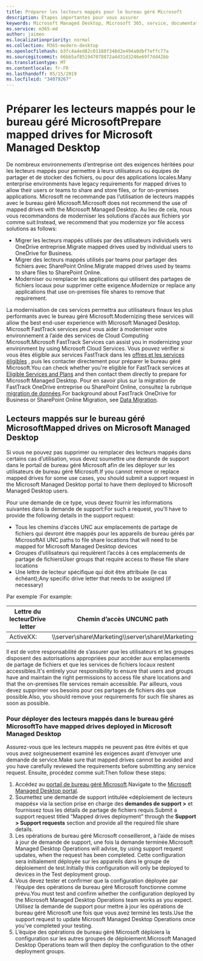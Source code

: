 ```yaml
---
title: Préparer les lecteurs mappés pour le bureau géré Microsoft
description: Étapes importantes pour vous assurer
keywords: Microsoft Managed Desktop, Microsoft 365, service, documentation
ms.service: m365-md
author: jaimeo
ms.localizationpriority: normal
ms.collection: M365-modern-desktop
ms.openlocfilehash: b3fc4a4ed82c01188f348d2e494a0dbf7effc77a
ms.sourcegitcommit: 66bb5af851947078872a4d31d3246e69f7dd42bb
ms.translationtype: MT
ms.contentlocale: fr-FR
ms.lasthandoff: 05/15/2019
ms.locfileid: "34079267"
---
```

#  <a name="prepare-mapped-drives-for-microsoft-managed-desktop"></a><span data-ttu-id="293b9-104">Préparer les lecteurs mappés pour le bureau géré Microsoft</span><span class="sxs-lookup"><span data-stu-id="293b9-104">Prepare mapped drives for Microsoft Managed Desktop</span></span>

<span data-ttu-id="293b9-105">De nombreux environnements d’entreprise ont des exigences héritées pour les lecteurs mappés pour permettre à leurs utilisateurs ou équipes de partager et de stocker des fichiers, ou pour des applications locales.</span><span class="sxs-lookup"><span data-stu-id="293b9-105">Many enterprise environments have legacy requirements for mapped drives to allow their users or teams to share and store files, or for on-premises applications.</span></span> <span data-ttu-id="293b9-106">Microsoft ne recommande pas l’utilisation de lecteurs mappés avec le bureau géré Microsoft.</span><span class="sxs-lookup"><span data-stu-id="293b9-106">Microsoft does not recommend the use of mapped drives with the Microsoft Managed Desktop.</span></span> <span data-ttu-id="293b9-107">Au lieu de cela, nous vous recommandons de moderniser les solutions d’accès aux fichiers yor comme suit:</span><span class="sxs-lookup"><span data-stu-id="293b9-107">Instead, we recommend that you modernize yor file access solutions as follows:</span></span>
  
- <span data-ttu-id="293b9-108">Migrer les lecteurs mappés utilisés par des utilisateurs individuels vers OneDrive entreprise.</span><span class="sxs-lookup"><span data-stu-id="293b9-108">Migrate mapped drives used by individual users to OneDrive for Business.</span></span> 
- <span data-ttu-id="293b9-109">Migrer des lecteurs mappés utilisés par teams pour partager des fichiers avec SharePoint Online.</span><span class="sxs-lookup"><span data-stu-id="293b9-109">Migrate mapped drives used by teams to share files to SharePoint Online.</span></span> 
- <span data-ttu-id="293b9-110">Moderniser ou remplacer les applications qui utilisent des partages de fichiers locaux pour supprimer cette exigence.</span><span class="sxs-lookup"><span data-stu-id="293b9-110">Modernize or replace any applications that use on-premises file shares to remove that requirement.</span></span>
  
<span data-ttu-id="293b9-111">La modernisation de ces services permettra aux utilisateurs finaux les plus performants avec le bureau géré Microsoft.</span><span class="sxs-lookup"><span data-stu-id="293b9-111">Modernizing these services will allow the best end-user experience with Microsoft Managed Desktop.</span></span> <span data-ttu-id="293b9-112">Microsoft FastTrack services peut vous aider à moderniser votre environnement à l’aide des services de Cloud Computing Microsoft.</span><span class="sxs-lookup"><span data-stu-id="293b9-112">Microsoft FastTrack Services can assist you in modernizing your environment by using Microsoft Cloud Services.</span></span> <span data-ttu-id="293b9-113">Vous pouvez vérifier si vous êtes éligible aux services FastTrack dans les [offres et les services éligibles](https://docs.microsoft.com/fasttrack/m365-eligible-services-and-plans) , puis les contacter directement pour préparer le bureau géré Microsoft.</span><span class="sxs-lookup"><span data-stu-id="293b9-113">You can check whether you're eligible for FastTrack services at [Eligible Services and Plans](https://docs.microsoft.com/fasttrack/m365-eligible-services-and-plans) and then contact them directly to prepare for Microsoft Managed Desktop.</span></span> <span data-ttu-id="293b9-114">Pour en savoir plus sur la migration de FastTrack OneDrive entreprise ou SharePoint Online, consultez la rubrique [migration de données](https://docs.microsoft.com/fasttrack/o365-data-migration).</span><span class="sxs-lookup"><span data-stu-id="293b9-114">For background about FastTrack OneDrive for Business or SharePoint Online Migration, see [Data Migration](https://docs.microsoft.com/fasttrack/o365-data-migration).</span></span>

## <a name="mapped-drives-on-microsoft-managed-desktop"></a><span data-ttu-id="293b9-115">Lecteurs mappés sur le bureau géré Microsoft</span><span class="sxs-lookup"><span data-stu-id="293b9-115">Mapped drives on Microsoft Managed Desktop</span></span>
 
<span data-ttu-id="293b9-116">Si vous ne pouvez pas supprimer ou remplacer des lecteurs mappés dans certains cas d’utilisation, vous devez soumettre une demande de support dans le portail de bureau géré Microsoft afin de les déployer sur les utilisateurs de bureau géré Microsoft.</span><span class="sxs-lookup"><span data-stu-id="293b9-116">If you cannot remove or replace mapped drives for some use cases, you should submit a support request in the Microsoft Managed Desktop portal to have them deployed to Microsoft Managed Desktop users.</span></span>
    
<span data-ttu-id="293b9-117">Pour une demande de ce type, vous devez fournir les informations suivantes dans la demande de support:</span><span class="sxs-lookup"><span data-stu-id="293b9-117">For such a request, you'll have to provide the following details in the support request:</span></span> 

- <span data-ttu-id="293b9-118">Tous les chemins d’accès UNC aux emplacements de partage de fichiers qui devront être mappés pour les appareils de bureau gérés par Microsoft</span><span class="sxs-lookup"><span data-stu-id="293b9-118">All UNC paths to file share locations that will need to be mapped for Microsoft Managed Desktop devices</span></span> 
- <span data-ttu-id="293b9-119">Groupes d’utilisateurs qui requièrent l’accès à ces emplacements de partage de fichiers</span><span class="sxs-lookup"><span data-stu-id="293b9-119">User groups that require access to these file share locations</span></span> 
- <span data-ttu-id="293b9-120">Une lettre de lecteur spécifique qui doit être attribuée (le cas échéant);</span><span class="sxs-lookup"><span data-stu-id="293b9-120">Any specific drive letter that needs to be assigned (if necessary)</span></span>

<span data-ttu-id="293b9-121">Par exemple :</span><span class="sxs-lookup"><span data-stu-id="293b9-121">For example:</span></span>

| <span data-ttu-id="293b9-122">Lettre du lecteur</span><span class="sxs-lookup"><span data-stu-id="293b9-122">Drive letter</span></span> | <span data-ttu-id="293b9-123">Chemin d’accès UNC</span><span class="sxs-lookup"><span data-stu-id="293b9-123">UNC path</span></span> | <span data-ttu-id="293b9-124">Groupe d’utilisateurs</span><span class="sxs-lookup"><span data-stu-id="293b9-124">User group</span></span> |
|--------------|----------|------------|
| <span data-ttu-id="293b9-125">ActiveX</span><span class="sxs-lookup"><span data-stu-id="293b9-125">X:</span></span>  | <span data-ttu-id="293b9-126">\\\server\share\Marketing</span><span class="sxs-lookup"><span data-stu-id="293b9-126">\\\server\share\Marketing</span></span> | <span data-ttu-id="293b9-127">ContosoMarketing</span><span class="sxs-lookup"><span data-stu-id="293b9-127">ContosoMarketing</span></span> |

<span data-ttu-id="293b9-128">Il est de votre responsabilité de s’assurer que les utilisateurs et les groupes disposent des autorisations appropriées pour accéder aux emplacements de partage de fichiers et que les services de fichiers locaux restent accessibles.</span><span class="sxs-lookup"><span data-stu-id="293b9-128">It's entirely your responsibility to ensure that users and groups have and maintain the right permissions to access file share locations and that the on-premises file services remain accessible.</span></span> <span data-ttu-id="293b9-129">Par ailleurs, vous devez supprimer vos besoins pour ces partages de fichiers dès que possible.</span><span class="sxs-lookup"><span data-stu-id="293b9-129">Also, you should remove your requirements for such file shares as soon as possible.</span></span>

### <a name="to-have-mapped-drives-deployed-in-microsoft-managed-desktop"></a><span data-ttu-id="293b9-130">Pour déployer des lecteurs mappés dans le bureau géré Microsoft</span><span class="sxs-lookup"><span data-stu-id="293b9-130">To have mapped drives deployed in Microsoft Managed Desktop</span></span>
 
<span data-ttu-id="293b9-131">Assurez-vous que les lecteurs mappés ne peuvent pas être évités et que vous avez soigneusement examiné les exigences avant d’envoyer une demande de service.</span><span class="sxs-lookup"><span data-stu-id="293b9-131">Make sure that mapped drives cannot be avoided and you have carefully reviewed the requirements before submitting any service request.</span></span> <span data-ttu-id="293b9-132">Ensuite, procédez comme suit:</span><span class="sxs-lookup"><span data-stu-id="293b9-132">Then follow these steps:</span></span>

1. <span data-ttu-id="293b9-133">Accédez au [portail de bureau géré Microsoft](https://aka.ms/mmdportal).</span><span class="sxs-lookup"><span data-stu-id="293b9-133">Navigate to the [Microsoft Managed Desktop portal](https://aka.ms/mmdportal).</span></span>  
2. <span data-ttu-id="293b9-134">Soumettez une demande de support intitulée «déploiement de lecteurs mappés» via la section prise en charge des **demandes de support >** et fournissez tous les détails de partage de fichiers requis.</span><span class="sxs-lookup"><span data-stu-id="293b9-134">Submit a support request titled “Mapped drives deployment” through the **Support > Support requests** section and provide all the required file share details.</span></span>  
3. <span data-ttu-id="293b9-135">Les opérations de bureau géré Microsoft conseilleront, à l’aide de mises à jour de demande de support, une fois la demande terminée.</span><span class="sxs-lookup"><span data-stu-id="293b9-135">Microsoft Managed Desktop Operations will advise, by using support request updates, when the request has been completed.</span></span> <span data-ttu-id="293b9-136">Cette configuration sera initialement déployée sur les appareils dans le groupe de déploiement de test.</span><span class="sxs-lookup"><span data-stu-id="293b9-136">Initially this configuration will only be deployed to devices in the Test deployment group.</span></span>  
4. <span data-ttu-id="293b9-137">Vous devez tester et confirmer que la configuration déployée par l’équipe des opérations de bureau géré Microsoft fonctionne comme prévu.</span><span class="sxs-lookup"><span data-stu-id="293b9-137">You must test and confirm whether the configuration deployed by the Microsoft Managed Desktop Operations team works as you expect.</span></span> <span data-ttu-id="293b9-138">Utilisez la demande de support pour mettre à jour les opérations de bureau géré Microsoft une fois que vous avez terminé les tests.</span><span class="sxs-lookup"><span data-stu-id="293b9-138">Use the support request to update Microsoft Managed Desktop Operations once you've completed your testing.</span></span>  
5. <span data-ttu-id="293b9-139">L’équipe des opérations de bureau géré Microsoft déploiera la configuration sur les autres groupes de déploiement.</span><span class="sxs-lookup"><span data-stu-id="293b9-139">Microsoft Managed Desktop Operations team will then deploy the configuration to the other deployment groups.</span></span> 